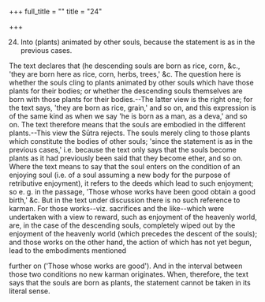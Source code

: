+++
full_title = ""
title = "24"

+++


24. Into (plants) animated by other souls, because the statement is as in the previous cases.

The text declares that (he descending souls are born as rice, corn, &c., 'they are born here as rice, corn, herbs, trees,' &c. The question here is whether the souls cling to plants animated by other souls which have those plants for their bodies; or whether the descending souls themselves are born with those plants for their bodies.--The latter view is the right one; for the text says, 'they are born as rice, grain,' and so on, and this expression is of the same kind as when we say 'he is born as a man, as a deva,' and so on. The text therefore means that the souls are embodied in the different plants.--This view the Sūtra rejects. The souls merely cling to those plants which constitute the bodies of other souls; 'since the statement is as in the previous cases,' i.e. because the text only says that the souls become plants as it had previously been said that they become ether, and so on. Where the text means to say that the soul enters on the condition of an enjoying soul (i.e. of a soul assuming a new body for the purpose of retributive enjoyment), it refers to the deeds which lead to such enjoyment; so e. g. in the passage, 'Those whose works have been good obtain a good birth,' &c. But in the text under discussion there is no such reference to karman. For those works--viz. sacrifices and the like--which were undertaken with a view to reward, such as enjoyment of the heavenly world, are, in the case of the descending souls, completely wiped out by the enjoyment of the heavenly world (which precedes the descent of the souls); and those works on the other hand, the action of which has not yet begun, lead to the embodiments mentioned

further on ('Those whose works are good'). And in the interval between those two conditions no new karman originates. When, therefore, the text says that the souls are born as plants, the statement cannot be taken in its literal sense.

